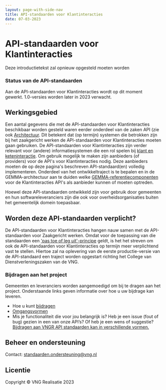 ```yaml
---
layout: page-with-side-nav
title: API-standaarden voor Klantinteracties
date: 07-03-2023
---
```


# API-standaarden voor Klantinteracties

Deze introductietekst zal opnieuw opgesteld moeten worden 

### Status van de API-standaarden

Aan de API-standaarden voor Klantinteracties wordt op dit moment gewerkt. 1.0-versies worden later in 2023 verwacht.

## Werkingsgebied

Een aantal gegevens die met de API-standaarden voor Klantinteracties beschikbaar worden gesteld waren eerder onderdeel van de zaken API (zie ook [Architectuur](./architectuur.md). Dit betekent dat (op termijn) systemen die betrokken zijn bij het zaakgericht werken de API-standaarden voor Klantinteracties moeten gaan gebruiken. De API-standaarden voor Klantinteracties zijn verder relevant voor (andere) informatiesystemen die een rol spelen bij [klant en keteninteractie](https://www.gemmaonline.nl/index.php/GEMMA2/0.9/id-1022e062-af16-4ca9-8ee8-434ebd880977). Om gebruik mogelijk te maken zijn aanbieders (of providers) voor de API's voor Klantinteracties nodig. Deze aanbieders moeten de op deze pagina's beschreven API-standaard(en) volledig implementeren. Onderdeel van het ontwikkeltraject is te bepalen en in de GEMMA-architectuur aan te duiden welke [GEMMA-referentiecomponenten](https://www.gemmaonline.nl/index.php/Overzicht_alle_referentiecomponenten) voor de Klantinteracties API's als aanbieder kunnen of moeten optreden.

Hoewel deze API-standaarden ontwikkeld zijn voor gebruik door gemeenten en hun softwareleveranciers zijn die ook voor overheidsorganisaties buiten het gemeentelijk domein toepasbaar.

## Worden deze API-standaarden verplicht?

De API-standaarden voor Klantinteracties hangen nauw samen met de API-standaarden voor Zaakgericht werken. Omdat voor de toepassing van die standaarden een ['pas toe of leg uit'-principe](https://vng.nl/brieven/standaardverklaring-per-142021-api-standaarden-voor-zaakgericht-werken) geldt, is het het streven om ook de API-standaarden voor Klantinteracties op termijn meer verplichtend vast te stellen. Hiertoe zal na oplevering van de eerste productie-versie van de API-standaard een traject worden opgestart richting het College van Dienstverleningszaken van de VNG.

### Bijdragen aan het project

Gemeenten en leveranciers worden aangemoedigd om bij te dragen aan het project. Onderstaande links geven informatie over hoe u uw bijdrage kan leveren.
- Hoe u kunt [bijdragen](https://github.com/VNG-Realisatie/Tutorial/blob/master/CONTRIBUTING.md)
- [Omgangsvormen](https://github.com/VNG-Realisatie/Tutorial/blob/master/CODE_OF_CONDUCT.md)
- Mis je functionaliteit die voor jou belangrijk is? Heb je een issue (fout of bug) gezien in een van onze API’s? Of heb je een wens of suggestie? [Bijdragen aan VNGR API standaarden kan in verschillende vormen.](https://vng-realisatie.github.io/API-Kennisbank/docs/hoe-kun-je-bijdragen)

## Beheer en ondersteuning

Contact: [standaarden.ondersteuning@vng.nl](mailto:standaarden.ondersteuning@vng.nl)

## Licentie

Copyright &copy; VNG Realisatie 2023
